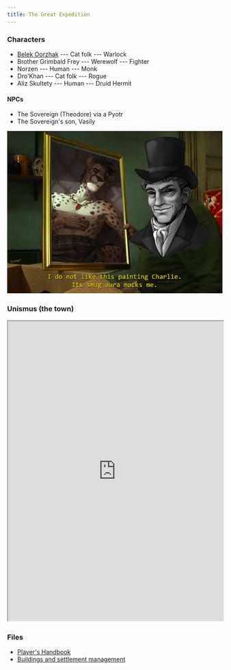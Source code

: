 ```yaml
---
title: The Great Expedition
---
```


### Characters

* [Belek Oorzhak](belek) --- Cat folk --- Warlock
* Brother Grimbald Frey --- Werewolf --- Fighter
* Norzen --- Human --- Monk
* Dro'Khan --- Cat folk --- Rogue
* Aliz Skultety --- Human --- Druid Hermit

#### NPCs

* The Sovereign (Theodore) via a Pyotr
* The Sovereign's son, Vasily

![Do not want](grrcats.png)

### Unismus (the town)

<iframe src="https://docs.google.com/spreadsheets/d/e/2PACX-1vRu8zqSDyM6qT0QrkKAswTpD0BxXuEtxZifYBZhRDrMvWEYI_sjAK1TySbaRcRCkMrlwQL8wI1qxuYa/pubhtml?gid=0&amp;single=true&amp;widget=true&amp;headers=false" style="width: 100%; height: 700px;"></iframe>

### Files

* [Player's Handbook](players-handbook.pdf)
* [Buildings and settlement management](buildings.pdf)
